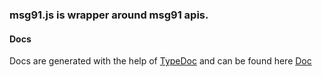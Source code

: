 ### msg91.js is wrapper around msg91 apis.

#### Docs

Docs are generated with the help of [TypeDoc](http://typedoc.org) and can be found here [Doc](http://git.shahidkamal.ml/msg91-js/)
